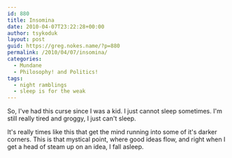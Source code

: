 ```yaml
---
id: 880
title: Insomina
date: 2010-04-07T23:22:28+00:00
author: tsykoduk
layout: post
guid: https://greg.nokes.name/?p=880
permalink: /2010/04/07/insomina/
categories:
  - Mundane
  - Philosophy! and Politics!
tags:
  - night ramblings
  - sleep is for the weak
---
```

So, I've had this curse since I was a kid. I just cannot sleep sometimes. I'm still really tired and groggy, I just can't sleep. 

It's really times like this that get the mind running into some of it's darker corners. This is that mystical point, where good ideas flow, and right when I get a head of steam up on an idea, I fall asleep. 
